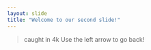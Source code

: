 ```yaml
---
layout: slide
title: "Welcome to our second slide!"
---
```

> caught in 4k
Use the left arrow to go back!
